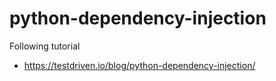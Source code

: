 # python-dependency-injection

Following tutorial

- https://testdriven.io/blog/python-dependency-injection/
